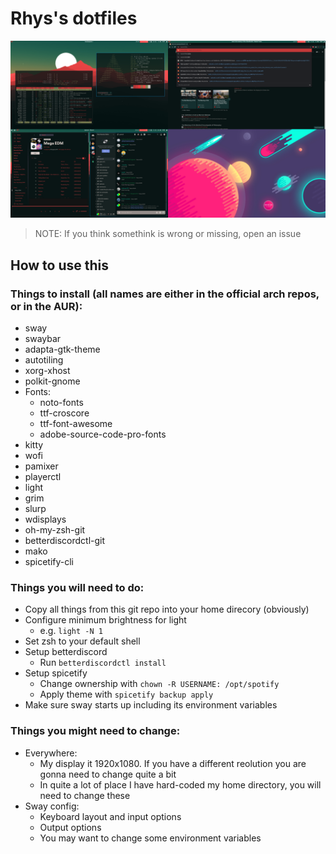 # Rhys's dotfiles

![Preview image](preview.png)
> NOTE: If you think somethink is wrong or missing, open an issue

## How to use this
### Things to install (all names are either in the official arch repos, or in the AUR):
- sway
- swaybar
- adapta-gtk-theme
- autotiling
- xorg-xhost
- polkit-gnome
- Fonts:
    - noto-fonts
    - ttf-croscore
    - ttf-font-awesome
    - adobe-source-code-pro-fonts
- kitty
- wofi
- pamixer
- playerctl
- light
- grim
- slurp
- wdisplays
- oh-my-zsh-git
- betterdiscordctl-git
- mako
- spicetify-cli

### Things you will need to do:
- Copy all things from this git repo into your home direcory (obviously)
- Configure minimum brightness for light
    - e.g. `light -N 1`
- Set zsh to your default shell
- Setup betterdiscord
    - Run `betterdiscordctl install`
- Setup spicetify
    - Change ownership with `chown -R USERNAME: /opt/spotify`
    - Apply theme with `spicetify backup apply`
- Make sure sway starts up including its environment variables

### Things you might need to change:
- Everywhere:
     - My display it 1920x1080. If you have a different reolution you are gonna need to change quite a bit
     - In quite a lot of place I have hard-coded my home directory, you will need to change these
- Sway config:
    - Keyboard layout and input options
    - Output options
    - You may want to change some environment variables
